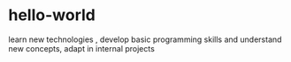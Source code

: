 # hello-world
learn new technologies , develop basic programming skills and understand new concepts, adapt in internal projects
